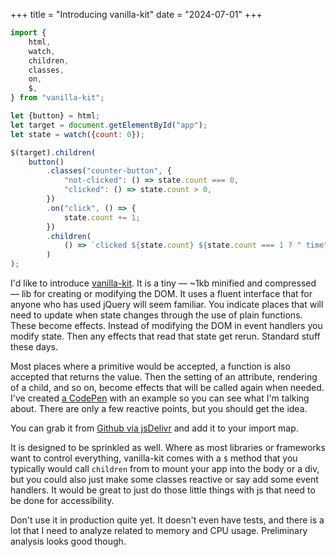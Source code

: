 +++
title = "Introducing vanilla-kit"
date = "2024-07-01"
+++

```javascript
import {
	html,
	watch,
	children,
	classes,
	on,
	$,
} from "vanilla-kit";

let {button} = html;
let target = document.getElementById("app");
let state = watch({count: 0});

$(target).children(
	button()
		.classes("counter-button", {
			"not-clicked": () => state.count === 0,
			"clicked": () => state.count > 0,
		})
		.on("click", () => {
			state.count += 1;
		})
		.children(
			() => `clicked ${state.count} ${state.count === 1 ? " time" : " times"}`
		)
);
```

I'd like to introduce [vanilla-kit](https://github.com/erickmerchant/vanilla-kit). It is a tiny — ~1kb minified and compressed — lib for creating or modifying the DOM. It uses a fluent interface that for anyone who has used jQuery will seem familiar. You indicate places that will need to update when state changes through the use of plain functions. These become effects. Instead of modifying the DOM in event handlers you modify state. Then any effects that read that state get rerun. Standard stuff these days.

Most places where a primitive would be accepted, a function is also accepted that returns the value. Then the setting of an attribute, rendering of a child, and so on, become effects that will be called again when needed. I've created [a CodePen](https://codepen.io/erickmerchant/pen/mdgLMxJ?editors=0010) with an example so you can see what I'm talking about. There are only a few reactive points, but you should get the idea.

You can grab it from [Github via jsDelivr](https://cdn.jsdelivr.net/gh/erickmerchant/vanilla-kit@~2.0.0/lib.min.js) and add it to your import map.

It is designed to be sprinkled as well. Where as most libraries or frameworks want to control everything, vanilla-kit comes with a `$` method that you typically would call `children` from to mount your app into the body or a div, but you could also just make some classes reactive or say add some event handlers. It would be great to just do those little things with js that need to be done for accessibility.

Don't use it in production quite yet. It doesn't even have tests, and there is a lot that I need to analyze related to memory and CPU usage. Preliminary analysis looks good though.
